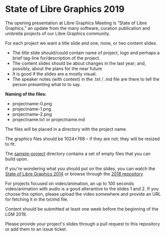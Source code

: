 # State of Libre Graphics 2019

The opening presentation at Libre Graphics Meeting is “State of Libre Graphics,” an update from the many software, curation publication and umbrella projects of our Libre Graphics community.

For each project we want a title slide and one, none, or two content slides.

- The title slide should/could contain name of project, logo and perhaps a brief tag-line for/description of the project.
- The content slides should be about changes in the last year; and, possibly, about the plans for the near future
- It is good if the slides are a mostly visual.
- The speaker notes (with context) in the .txt / .md file are there to tell the person presenting what to to say.

**Naming of the files:**

- projectname-0.png
- projectname-1.png
- projectname-2.png
- projectname.txt or projectname.md

The files will be placed in a directory with the project name.

The graphics files should be 1024×768 – if they are not; they will be resized to fit.

The [sample-project](sample-project/) directory contains a set of empty files that you can build upon.

If you're wondering what you should put on the slides, you can watch the [State of Libre Graphics 2014](https://www.youtube.com/watch?v=URm3ke0LTD4) or browse through the [2018 repository](https://github.com/libregraphicsmeeting/state-of-lg-2018)

For projects focused on video/animation, an up to 100 seconds video/animation with audio is a good alterantive to the slides 1 and 2. If you choose this option, please upload the video somewhere and provide an URL for fetching it in the txt/md file.

Content should be submitted at least one week before the beginning of the LGM 2019.

Please provide your project's slides through a pull request to this repository or add them to an issue ticket.
